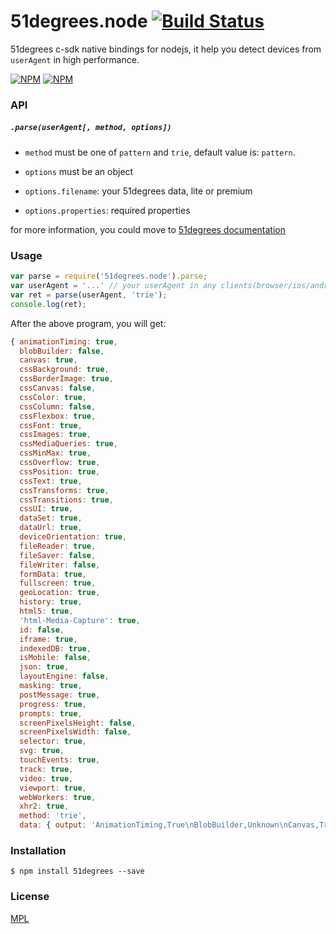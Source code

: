 
51degrees.node [![Build Status](https://travis-ci.org/yorkie/51degrees.node.svg?branch=master)](https://travis-ci.org/yorkie/51degrees.node)
==============

51degrees c-sdk native bindings for nodejs, it help you detect devices from `userAgent` in high performance.

[![NPM](https://nodei.co/npm/51degrees.node.png?stars&downloads)](https://nodei.co/npm/51degrees.node/)
[![NPM](https://nodei.co/npm-dl/51degrees.node.png)](https://nodei.co/npm/51degrees.node/)

### API

##### `.parse(userAgent[, method, options])`

* `method` must be one of `pattern` and `trie`, default value is: `pattern`.

* `options` must be an object

* `options.filename`: your 51degrees data, lite or premium

* `options.properties`: required properties

for more information, you could move to [51degrees documentation](https://51degrees.com/Support/Documentation)

### Usage

```js
var parse = require('51degrees.node').parse;
var userAgent = '...' // your userAgent in any clients(browser/ios/android)
var ret = parse(userAgent, 'trie');
console.log(ret);
```

After the above program, you will get:

```js
{ animationTiming: true,
  blobBuilder: false,
  canvas: true,
  cssBackground: true,
  cssBorderImage: true,
  cssCanvas: false,
  cssColor: true,
  cssColumn: false,
  cssFlexbox: true,
  cssFont: true,
  cssImages: true,
  cssMediaQueries: true,
  cssMinMax: true,
  cssOverflow: true,
  cssPosition: true,
  cssText: true,
  cssTransforms: true,
  cssTransitions: true,
  cssUI: true,
  dataSet: true,
  dataUrl: true,
  deviceOrientation: true,
  fileReader: true,
  fileSaver: false,
  fileWriter: false,
  formData: true,
  fullscreen: true,
  geoLocation: true,
  history: true,
  html5: true,
  'html-Media-Capture': true,
  id: false,
  iframe: true,
  indexedDB: true,
  isMobile: false,
  json: true,
  layoutEngine: false,
  masking: true,
  postMessage: true,
  progress: true,
  prompts: true,
  screenPixelsHeight: false,
  screenPixelsWidth: false,
  selector: true,
  svg: true,
  touchEvents: true,
  track: true,
  video: true,
  viewport: true,
  webWorkers: true,
  xhr2: true,
  method: 'trie',
  data: { output: 'AnimationTiming,True\nBlobBuilder,Unknown\nCanvas,True\nCssBackground,True\nCssBorderImage,True\nCssCanvas,Unknown\nCssColor,True\nCssColumn,Unknown\nCssFlexbox,True\nCssFont,True\nCssImages,True\nCssMediaQueries,True\nCssMinMax,True\nCssOverflow,True\nCssPosition,True\nCssText,True\nCssTransforms,True\nCssTransitions,True\nCssUI,True\nDataSet,True\nDataUrl,True\nDeviceOrientation,True\nFileReader,True\nFileSaver,Unknown\nFileWriter,Unknown\nFormData,True\nFullscreen,True\nGeoLocation,True\nHistory,True\nHtml5,True\nHtml-Media-Capture,True\nId,17595-21721-21635-18092\nIframe,True\nIndexedDB,True\nIsMobile,False\nJson,True\nLayoutEngine,Webkit\nMasking,True\nPostMessage,True\nProgress,True\nPrompts,True\nScreenPixelsHeight,Unknown\nScreenPixelsWidth,Unknown\nSelector,True\nSvg,True\nTouchEvents,True\nTrack,True\nVideo,True\nViewport,True\nWebWorkers,True\nXhr2,True\n' } }
```

### Installation

```
$ npm install 51degrees --save
```

### License

[MPL](License.txt)

